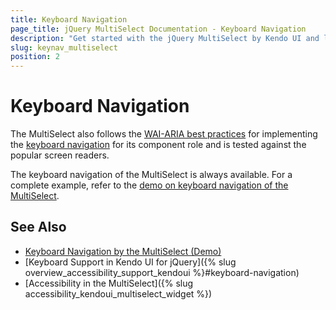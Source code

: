 ```yaml
---
title: Keyboard Navigation
page_title: jQuery MultiSelect Documentation - Keyboard Navigation
description: "Get started with the jQuery MultiSelect by Kendo UI and learn about the accessibility support it provides through its keyboard navigation functionality."
slug: keynav_multiselect
position: 2
---
```


# Keyboard Navigation

The MultiSelect also follows the [WAI-ARIA best practices](https://www.w3.org/TR/wai-aria-practices/) for implementing the [keyboard navigation](https://demos.telerik.com/kendo-ui/multiselect/keyboard-navigation) for its component role and is tested against the popular screen readers.

The keyboard navigation of the MultiSelect is always available. For a complete example, refer to the [demo on keyboard navigation of the MultiSelect](https://demos.telerik.com/kendo-ui/multiselect/keyboard-navigation).

## See Also

* [Keyboard Navigation by the MultiSelect (Demo)](https://demos.telerik.com/kendo-ui/multiselect/keyboard-navigation)
* [Keyboard Support in Kendo UI for jQuery]({% slug overview_accessibility_support_kendoui %}#keyboard-navigation)
* [Accessibility in the MultiSelect]({% slug accessibility_kendoui_multiselect_widget %})
